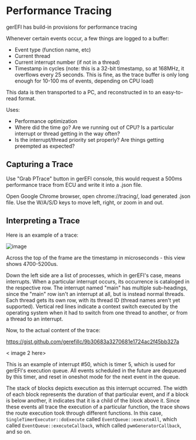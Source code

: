 # Performance Tracing

gerEFI has build-in provisions for performance tracing

Whenever certain events occur, a few things are logged to a buffer:

- Event type (function name, etc)
- Current thread
- Current interrupt number (if not in a thread)
- Timestamp in cycles (note: this is a 32-bit timestamp, so at 168MHz, it overflows every 25 seconds. This is fine, as the trace buffer is only long enough for 10-100 ms of events, depending on CPU load)

This data is then transported to a PC, and reconstructed in to an easy-to-read format.

Uses:

- Performance optimization
- Where did the time go? Are we running out of CPU? Is a particular interrupt or thread getting in the way often?
- Is the interrupt/thread priority set properly? Are things getting preempted as expected?

## Capturing a Trace

Use "Grab PTrace" button in gerEFI console, this would request a 500ms performance trace from ECU and write it into a .json file.

Open Google Chrome browser, open chrome://tracing/, load generated .json file.
Use the W/A/S/D keys to move left, right, or zoom in and out.

## Interpreting a Trace

Here is an example of a trace:

![image](https://github.com/gerefi/gerefi/assets/48498823/786beb42-e733-4cb8-9609-ab3d692fb9ec)

Across the top of the frame are the timestamp in microseconds - this view shows 4700-5200us.

Down the left side are a list of processes, which in gerEFI's case, means interrupts.  When a particular interrupt occurs, its occurrence is cataloged in the respective row.  The interrupt named "main" has multiple sub-headings, since the "main" row isn't an interrupt at all, but is instead normal threads.  Each thread gets its own row, with its thread ID (thread names aren't yet supported).  Vertical red lines indicate a context switch executed by the operating system when it had to switch from one thread to another, or from a thread to an interrupt.

Now, to the actual content of the trace:

https://gist.github.com/gerefillc/9b30683a3270681e1724ac2f45bb327a

< image 2 here>

This is an example of interrupt #50, which is timer 5, which is used for gerEFI's execution queue.  All events scheduled in the future are dequeued by this timer, and reset in oneshot mode for the next event in the queue.

The stack of blocks depicts execution as this interrupt occurred.  The width of each block represents the duration of that particular event, and if a block is below another, it indicates that it is a child of the block above it.  Since these events all trace the execution of a particular function, the trace shows the route execution took through different functions.  In this case, `SingleTimerExecutor::doExecute` called `EventQueue::executeAll`, which called `EventQueue::executeCallback`, which called `pwmGeneratorCallback`, and so on.
